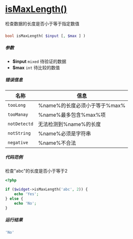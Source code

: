 [isMaxLength()](http://twinh.github.io/widget/api/isMaxLength)
==============================================================

检查数据的长度是否小于等于指定数值

### 
```php
bool isMaxLength( $input [, $max ] )
```

##### 参数
* **$input** `mixed` 待验证的数据
* **$max** `int` 待比较的数值

##### 错误信息
| **名称**              | **信息**                                                       | 
|-----------------------|----------------------------------------------------------------|
| `tooLong`             | %name%的长度必须小于等于%max%                                  |
| `tooManay`            | %name%最多包含%max%项                                          |
| `notDetectd`          | 无法检测到%name%的长度                                         |
| `notString`           | %name%必须是字符串                                             |
| `negative`            | %name%不合法                                                   |

##### 代码范例
检查"abc"的长度是否小于等于2
```php
<?php
 
if ($widget->isMaxLength('abc', 2)) {
    echo 'Yes';
} else {
    echo 'No';
}
```
##### 运行结果
```php
'No'
```
